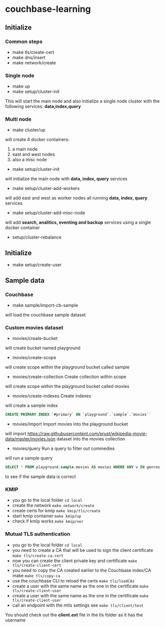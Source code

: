 # couchbase-learning

## Initialize

### Common steps

* make tls/create-cert
* make dns/insert
* make network/create

### Single node

* make up
* make setup/cluster-init

This will start the main node and also initialize a single node cluster with the following services: **data,index,query**

### Multi node

* make cluster/up

will create 4 docker containers:

1. a main node
2. east and west nodes 
3. also a misc node

* make setup/cluster-init

will initialize the main node with **data, index, query** services

* make setup/cluster-add-workers

will add east and west as worker nodes all running **data, index, query** services

* make setup/cluster-add-misc-node

will add **search, analitics, eventing and backup** services using a single docker container

* setup/cluster-rebalance

## Initialize

* make setup/create-user

## Sample data

### Couchbase

* make sample/import-cb-sample

will load the couchbase sample dataset

### Custom movies dataset

* movies/create-bucket  

will create bucket named playground

* movies/create-scope  

will create scope within the playground bucket called sample

* movies/create-collection  Create collection within scope

will create scope within the playground bucket called movies

* movies/create-indexes  Create indexes

will create a sample index 

```sql
CREATE PRIMARY INDEX `#primary` ON `playground`.`sample`.`movies`'
```

* movies/import  Import movies into the playground bucket

will import https://raw.githubusercontent.com/prust/wikipedia-movie-data/master/movies.json dataset into the movies collection

* movies/query  Run a query to filter out commedies

will run a sample query

```sql
SELECT * FROM playground.sample.movies AS movies WHERE ANY v IN genres SATISFIES v = 'Comedy' END LIMIT 10
```

to see if the sample data is correct

### KMIP

* you go to the local folder `cd local`
* create the network `make network/create`
* create certs for kmip `make kmip/tls/create`
* start kmip container `make kmip/up`
* check if kmip works `make kmip/ver`


### Mutual TLS authentication

* you go to the local folder `cd local`
* you need to create a CA that will be used to sign the client certificate `make tls/create-ca-cert`
* now you can create the client private key and certificate `make tls/create-client-cert`
* you need to copy the CA created earlier to the Couchbase index/CA make `make tls/copy-ca`
* use the couchbase CLI to reload the certs `make tls/loadCAs`
* create a user with the same name as the one in the certificate `make tls/create-client-user`
* create a user with the same name as the one in the certificate `make tls/create-client-user`
* call an endpoint with the mtls settings see `make tls/client/test`

You should check out the **client.ext** file in the tls folder as it has the username 